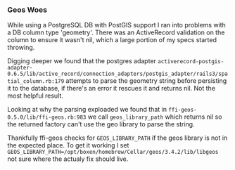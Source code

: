 ### Geos Woes

While using a PostgreSQL DB with PostGIS support I ran into problems with a DB column type 'geometry'.
There was an ActiveRecord validation on the column to ensure it wasn't nil, which a large portion of my specs started throwing.

Digging deeper we found that the postgres adapter `activerecord-postgis-adapter-0.6.5/lib/active_record/connection_adapters/postgis_adapter/rails3/spatial_column.rb:179` attempts to parse the geometry string before persisting it to the database, if there's an error it rescues it and returns nil. Not the most helpful result.

Looking at why the parsing exploaded we found that in `ffi-geos-0.5.0/lib/ffi-geos.rb:983` we call `geos_library_path` which returns nil so the returned factory can't use the geo library to parse the string.

Thankfully ffi-geos checks for `GEOS_LIBRARY_PATH` if the geos library is not in the expected place.
To get it working I set `GEOS_LIBRARY_PATH=/opt/boxen/homebrew/Cellar/geos/3.4.2/lib/libgeos` not sure where the actualy fix should live.
